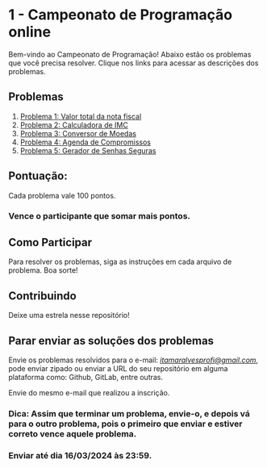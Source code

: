 # 1 - Campeonato de Programação online

Bem-vindo ao Campeonato de Programação! Abaixo estão os problemas que você precisa resolver. Clique nos links para acessar as descrições dos problemas.

## Problemas

1. [Problema 1: Valor total da nota fiscal](https://github.com/alvessh/problemas/blob/main/Problema1%20-%20Valor%20total%20da%20nota%20fiscal.md)
2. [Problema 2: Calculadora de IMC](https://github.com/alvessh/problemas/blob/main/Problema2%20-%20Calculadora%20de%20IMC.md)
3. [Problema 3: Conversor de Moedas](https://github.com/alvessh/problemas/blob/main/Problema3%20-%20Conversor%20de%20Moedas.md)
4. [Problema 4: Agenda de Compromissos](https://github.com/alvessh/problemas/blob/main/Problema4%20-%20Agenda%20de%20Compromissos.md)
5. [Problema 5: Gerador de Senhas Seguras](https://github.com/alvessh/problemas/blob/main/Problema5%20-%20Gerador%20de%20Senhas%20Seguras.md)

## Pontuação: 
Cada problema vale 100 pontos.

### Vence o participante que somar mais pontos.

## Como Participar

Para resolver os problemas, siga as instruções em cada arquivo de problema. Boa sorte!

## Contribuindo

Deixe uma estrela nesse repositório!

## Parar enviar as soluções dos problemas

Envie os problemas resolvidos para o e-mail: *itamaralvesprofi@gmail.com*, pode enviar zipado ou enviar a URL do seu repositório em alguma plataforma como: Github, GitLab, entre outras.

Envie do mesmo e-mail que realizou a inscrição.

### Dica: Assim que terminar um problema, envie-o, e depois vá para o outro problema, pois o primeiro que enviar e estiver correto vence aquele problema.

### Enviar até dia 16/03/2024 às 23:59.
